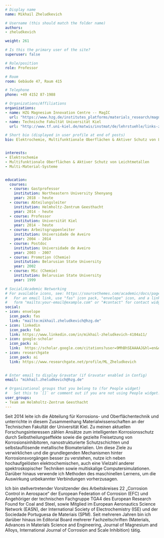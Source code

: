 ```yaml
---
# Display name
name: Mikhail Zheludkevich

# Username (this should match the folder name)
authors:
- zheludkevich

weight: 261

# Is this the primary user of the site?
superuser: false

# Role/position
role: Professor

# Room
room: Gebäude 47, Raum 415

# Telephone
phone: +49 4152 87-1988

# Organizations/Affiliations
organizations:
- name: HZG Magnesium Innovation Centre -- MagIC
  url: "https://www.hzg.de/institutes_platforms/materials_research/magnesium_technology/"
- name: Technische Fakultät Universität Kiel
  url: "http://www.tf.uni-kiel.de/matwis/instmat/de/lehrstuehle/links-zu-den-arbeitsgruppen/korrosion-und-oberflachentechnik"

# Short bio (displayed in user profile at end of posts)
bio: Elektrochemie, Multifunktionale Oberflächen & Aktiver Schutz von Leichtmetallen, Multi-Material-Systeme  


interests:
- Elektrochemie
- Multifunktionale Oberflächen & Aktiver Schutz von Leichtmetallen 
- Multi-Material-Systeme


education:
  courses:
  - course: Gastprofessor
    institution: Northeastern University Shenyang
    year: 2018 - heute
  - course: Abteilungsleiter
    institution: Helmholtz-Zentrum Geesthacht
    year: 2014 - heute
  - course: Professor
    institution: Universität Kiel
    year: 2014 - heute
  - course: Arbeitsgruppenleiter
    institution: Universidade de Aveiro
    year: 2004 - 2014
  - course: Postdoc
    institution: Universidade de Aveiro
    year: 2003 - 2007
  - course: Promotion (Chemie)
    institution: Belarusian State University
    year: 2002
  - course: MSc (Chemie)
    institution: Belarusian State University
    year: 1999

# Social/Academic Networking
# For available icons, see: https://sourcethemes.com/academic/docs/page-builder/#icons
#   For an email link, use "fas" icon pack, "envelope" icon, and a link in the
#   form "mailto:your-email@example.com" or "#contact" for contact widget.
social:
- icon: envelope
  icon_pack: fas
  link: "mailto:mikhail.zheludkevich@hzg.de"
- icon: linkedin
  icon_pack: fab
  link: https://www.linkedin.com/in/mikhail-zheludkevich-4104a11/
- icon: google-scholar
  icon_pack: ai
  link:  https://scholar.google.com/citations?user=9MhBhSEAAAAJ&hl=en&oi=ao
- icon: researchgate
  icon_pack: ai
  link: https://www.researchgate.net/profile/ML_Zheludkevich
  

# Enter email to display Gravatar (if Gravatar enabled in Config)
email: "mikhail.zheludkevich@hzg.de"

# Organizational groups that you belong to (for People widget)
#   Set this to `[]` or comment out if you are not using People widget.
user_groups:
- Team am Helmholtz-Zentrum Geesthacht
---
```


Seit 2014 leite ich die Abteilung für Korrosions- und Oberflächentechnik und unterrichte in diesem Zusammenhang Materialwissenschaften an der Technischen Fakultät der Universität Kiel. Zu meinen aktuellen Forschungsinteressen zählen Ansätze zum intelligenten Korrosionsschutz durch Selbstheilungseffekte sowie die gezielte Freisetzung von Korrosionsinhibitoren, nanostrukturierte Schutzschichten und selbstauflösende metallische Biomaterialien. Um diese Ziele zu verwirklichen und die grundlegenden Mechanismen hinter Korrosionsvorgängen besser zu verstehen, nutze ich neben hochaufgelösten elektrochemischen, auch eine Vielzahl anderer spektroskopischer Techniken sowie multiskalige Computersimulationen. Darüber hinaus verwende ich Methoden des maschinellen Lernens, um die Auswirkung unbekannter Verbindungen vorherzusagen.

Ich bin stellvertretender Vorsitzender des Arbeitskreises 22 „Corrosion Control in Aerospace“ der European Federation of Corrosion (EFC) und Angehöriger der technischen Fachgruppe TGA4 des European Research Found for Coal and Steel, sowie Mitglied im European Aeronautics Science Network (EASN), der International Society of Electrochemistry (ISE) und der Sociedade Portuguesa de Materiais (SPM). Seit mehreren Jahren bin ich darüber hinaus im Editorial Board mehrerer Fachzeitschriften (Materials, Advances in Materials Science and Engineering, Journal of Magnesium and Alloys, International Journal of Corrosion and Scale Inhibition) tätig.


